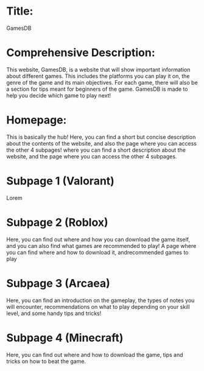 # Title: 
 GamesDB

# Comprehensive Description:
This website, GamesDB, is a website that will show important information about different games. This includes the platforms you can play it on, the genre of the game and its main objectives. For each game, there will also be a section for tips meant for beginners of the game.
GamesDB is made to help you decide which game to play next!

# Homepage: 
This is basically the hub! Here, you can find a short but concise description about the contents of the website, and also the page where you can access the other 4 subpages! where you can find a short description about the website, and the page where you can access the other 4 subpages.

# Subpage 1 (Valorant)
Lorem

# Subpage 2 (Roblox)
Here, you can find out where and how you can download the game itself, and you can also find what games are recommended to play! 
A page where you can find where and how to download it, andrecommended games to play

# Subpage 3 (Arcaea)
Here, you can find an introduction on the gameplay, the types of notes you will encounter, recommendations on what to play depending on your skill level, and some handy tips and tricks!

# Subpage 4 (Minecraft)
Here, you can find out where and how to download the game, tips and tricks on how to beat the game.
